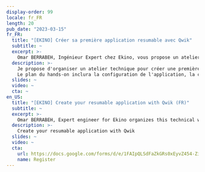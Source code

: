 ```yaml
---
display-order: 99
locale: fr_FR
length: 20
pub_date: "2023-03-15"
fr_FR:
  title: "[EKINO] Créer sa première application resumable avec Qwik"
  subtitle: ~
  excerpt: >-
    Omar BERRABEH, Ingénieur Expert chez Ekino, vous propose un atelier technique pour créer une première application resumable avec Qwik.
  description: >-
    Je propose d'organiser un atelier technique pour créer une première application resumable avec Qwik. 
    Le plan du hands-on inclura la configuration de l'application, la création du premier composant, le lazyloading d'un micro-code, la construction d'une application SPA, l'envoi de données et l'implémentation de l'authentification.
  slides: ~
  video: ~
  cta: ~
en_US:
  title: "[EKINO] Create your resumable application with Qwik (FR)"
  subtitle: ~
  excerpt: >-
    Omar BERRABEH, Expert engineer for Ekino organizes this technical workshow : create your resumable application with Qwik
  description: >-
    Create your resumable application with Qwik
  slides: ~
  video: ~
  cta:
    url: https://docs.google.com/forms/d/e/1FAIpQLSdFaZkGRs0xEyvZ454-Zi1TPUvfZlXPTtVAv4-FlevtZeAJNA/viewform?usp=sf_link
    name: Register
---
```

